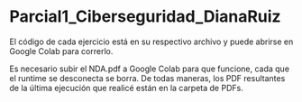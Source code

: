 # Parcial1_Ciberseguridad_DianaRuiz

El código de cada ejercicio está en su respectivo archivo y puede abrirse en Google Colab para correrlo.

Es necesario subir el NDA.pdf a Google Colab para que funcione, cada que el runtime se desconecta se borra. De todas maneras, los PDF resultantes de la última ejecución que realicé están en la carpeta de PDFs.
